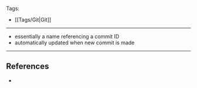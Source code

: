 Tags:
- [[Tags/Git|Git]]
---
- essentially a name referencing a commit ID
- automatically updated when new commit is made
---
## References
- 
